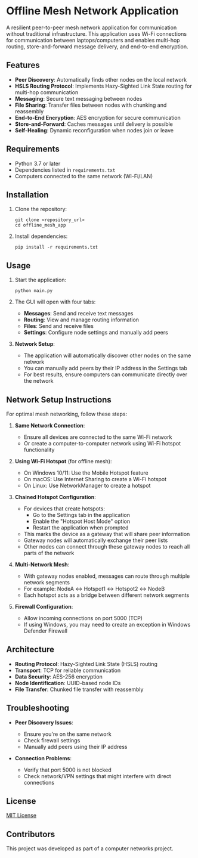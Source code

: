 # Offline Mesh Network Application

A resilient peer-to-peer mesh network application for communication without traditional infrastructure. This application uses Wi-Fi connections for communication between laptops/computers and enables multi-hop routing, store-and-forward message delivery, and end-to-end encryption.

## Features

- **Peer Discovery**: Automatically finds other nodes on the local network
- **HSLS Routing Protocol**: Implements Hazy-Sighted Link State routing for multi-hop communication
- **Messaging**: Secure text messaging between nodes
- **File Sharing**: Transfer files between nodes with chunking and reassembly
- **End-to-End Encryption**: AES encryption for secure communication
- **Store-and-Forward**: Caches messages until delivery is possible
- **Self-Healing**: Dynamic reconfiguration when nodes join or leave

## Requirements

- Python 3.7 or later
- Dependencies listed in `requirements.txt`
- Computers connected to the same network (Wi-Fi/LAN)

## Installation

1. Clone the repository:
   ```
   git clone <repository_url>
   cd offline_mesh_app
   ```

2. Install dependencies:
   ```
   pip install -r requirements.txt
   ```

## Usage

1. Start the application:
   ```
   python main.py
   ```

2. The GUI will open with four tabs:
   - **Messages**: Send and receive text messages
   - **Routing**: View and manage routing information
   - **Files**: Send and receive files
   - **Settings**: Configure node settings and manually add peers

3. **Network Setup**:
   - The application will automatically discover other nodes on the same network
   - You can manually add peers by their IP address in the Settings tab
   - For best results, ensure computers can communicate directly over the network

## Network Setup Instructions

For optimal mesh networking, follow these steps:

1. **Same Network Connection**:
   - Ensure all devices are connected to the same Wi-Fi network
   - Or create a computer-to-computer network using Wi-Fi hotspot functionality

2. **Using Wi-Fi Hotspot** (for offline mesh):
   - On Windows 10/11: Use the Mobile Hotspot feature
   - On macOS: Use Internet Sharing to create a Wi-Fi hotspot
   - On Linux: Use NetworkManager to create a hotspot

3. **Chained Hotspot Configuration**:
   - For devices that create hotspots:
     - Go to the Settings tab in the application
     - Enable the "Hotspot Host Mode" option
     - Restart the application when prompted
   - This marks the device as a gateway that will share peer information
   - Gateway nodes will automatically exchange their peer lists
   - Other nodes can connect through these gateway nodes to reach all parts of the network
   
4. **Multi-Network Mesh**:
   - With gateway nodes enabled, messages can route through multiple network segments
   - For example: NodeA ↔ Hotspot1 ↔ Hotspot2 ↔ NodeB
   - Each hotspot acts as a bridge between different network segments

5. **Firewall Configuration**:
   - Allow incoming connections on port 5000 (TCP)
   - If using Windows, you may need to create an exception in Windows Defender Firewall

## Architecture

- **Routing Protocol**: Hazy-Sighted Link State (HSLS) routing
- **Transport**: TCP for reliable communication
- **Data Security**: AES-256 encryption
- **Node Identification**: UUID-based node IDs
- **File Transfer**: Chunked file transfer with reassembly

## Troubleshooting

- **Peer Discovery Issues**:
  - Ensure you're on the same network
  - Check firewall settings
  - Manually add peers using their IP address

- **Connection Problems**:
  - Verify that port 5000 is not blocked
  - Check network/VPN settings that might interfere with direct connections

## License

[MIT License](LICENSE)

## Contributors

This project was developed as part of a computer networks project. 